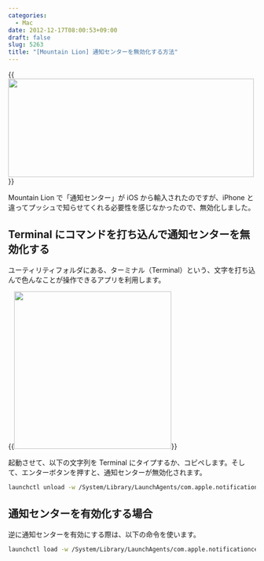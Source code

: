 ```yaml
---
categories:
  - Mac
date: 2012-12-17T08:00:53+09:00
draft: false
slug: 5263
title: "[Mountain Lion] 通知センターを無効化する方法"
---
```


{{<img alt="" src="/images/2012/12/5263_1.png" width="500" height="200">}}

Mountain Lion で「通知センター」が iOS から輸入されたのですが、iPhone と違ってプッシュで知らせてくれる必要性を感じなかったので、無効化しました。

## Terminal にコマンドを打ち込んで通知センターを無効化する

ユーティリティフォルダにある、ターミナル（Terminal）という、文字を打ち込んで色んなことが操作できるアプリを利用します。

{{<img alt="" src="/images/2012/03/5263_2.png" width="320" height="320">}}

起動させて、以下の文字列を Terminal にタイプするか、コピペします。そして、エンターボタンを押すと、通知センターが無効化されます。

```bash
launchctl unload -w /System/Library/LaunchAgents/com.apple.notificationcenterui.plist
```

## 通知センターを有効化する場合

逆に通知センターを有効にする際は、以下の命令を使います。

```bash
launchctl load -w /System/Library/LaunchAgents/com.apple.notificationcenterui.plist
```
